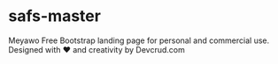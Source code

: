 # safs-master
Meyawo Free Bootstrap landing page for personal and commercial use. Designed with ♥️ and creativity by Devcrud.com 
